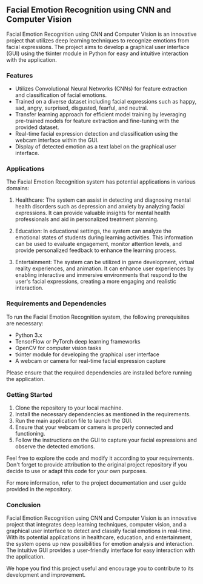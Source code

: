 ## Facial Emotion Recognition using CNN and Computer Vision

Facial Emotion Recognition using CNN and Computer Vision is an innovative project that utilizes deep learning techniques to recognize emotions from facial expressions. The project aims to develop a graphical user interface (GUI) using the tkinter module in Python for easy and intuitive interaction with the application.

### Features

- Utilizes Convolutional Neural Networks (CNNs) for feature extraction and classification of facial emotions.
- Trained on a diverse dataset including facial expressions such as happy, sad, angry, surprised, disgusted, fearful, and neutral.
- Transfer learning approach for efficient model training by leveraging pre-trained models for feature extraction and fine-tuning with the provided dataset.
- Real-time facial expression detection and classification using the webcam interface within the GUI.
- Display of detected emotion as a text label on the graphical user interface.

### Applications

The Facial Emotion Recognition system has potential applications in various domains:

1. Healthcare: The system can assist in detecting and diagnosing mental health disorders such as depression and anxiety by analyzing facial expressions. It can provide valuable insights for mental health professionals and aid in personalized treatment planning.

2. Education: In educational settings, the system can analyze the emotional states of students during learning activities. This information can be used to evaluate engagement, monitor attention levels, and provide personalized feedback to enhance the learning process.

3. Entertainment: The system can be utilized in game development, virtual reality experiences, and animation. It can enhance user experiences by enabling interactive and immersive environments that respond to the user's facial expressions, creating a more engaging and realistic interaction.

### Requirements and Dependencies

To run the Facial Emotion Recognition system, the following prerequisites are necessary:

- Python 3.x
- TensorFlow or PyTorch deep learning frameworks
- OpenCV for computer vision tasks
- tkinter module for developing the graphical user interface
- A webcam or camera for real-time facial expression capture

Please ensure that the required dependencies are installed before running the application.

### Getting Started

1. Clone the repository to your local machine.
2. Install the necessary dependencies as mentioned in the requirements.
3. Run the main application file to launch the GUI.
4. Ensure that your webcam or camera is properly connected and functioning.
5. Follow the instructions on the GUI to capture your facial expressions and observe the detected emotions.

Feel free to explore the code and modify it according to your requirements. Don't forget to provide attribution to the original project repository if you decide to use or adapt this code for your own purposes.

For more information, refer to the project documentation and user guide provided in the repository.

### Conclusion

Facial Emotion Recognition using CNN and Computer Vision is an innovative project that integrates deep learning techniques, computer vision, and a graphical user interface to detect and classify facial emotions in real-time. With its potential applications in healthcare, education, and entertainment, the system opens up new possibilities for emotion analysis and interaction. The intuitive GUI provides a user-friendly interface for easy interaction with the application.

We hope you find this project useful and encourage you to contribute to its development and improvement.

